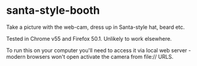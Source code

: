 # santa-style-booth
Take a picture with the web-cam, dress up in Santa-style hat, beard etc.

Tested in Chrome v55 and Firefox 50.1. Unlikely to work elsewhere.

To run this on your computer you'll need to access it via local web server - modern browsers won't open activate the camera from file:// URLS.
